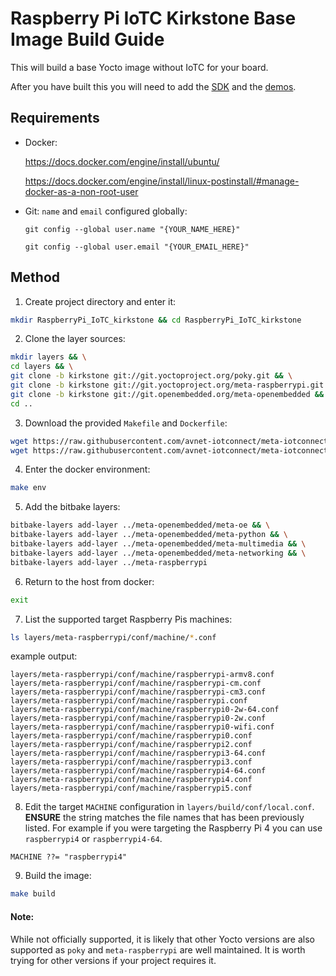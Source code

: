 # Raspberry Pi IoTC Kirkstone Base Image Build Guide

This will build a base Yocto image without IoTC for your board.

After you have built this you will need to add the [SDK](../../IoTC-SDK/README.md) and the [demos](../../Demos/README.md).

## Requirements
- Docker: 

    https://docs.docker.com/engine/install/ubuntu/
    
    https://docs.docker.com/engine/install/linux-postinstall/#manage-docker-as-a-non-root-user
- Git: `name` and `email` configured globally:

    `git config --global user.name "{YOUR_NAME_HERE}"`

    `git config --global user.email "{YOUR_EMAIL_HERE}"`

## Method
1. Create project directory and enter it:
```bash
mkdir RaspberryPi_IoTC_kirkstone && cd RaspberryPi_IoTC_kirkstone
```

2. Clone the layer sources:
```bash
mkdir layers && \
cd layers && \
git clone -b kirkstone git://git.yoctoproject.org/poky.git && \
git clone -b kirkstone git://git.yoctoproject.org/meta-raspberrypi.git && \
git clone -b kirkstone git://git.openembedded.org/meta-openembedded && \
cd ..
```

3. Download the provided `Makefile` and `Dockerfile`:
```bash
wget https://raw.githubusercontent.com/avnet-iotconnect/meta-iotconnect-docs/main/Build/RaspberryPi/kirkstone/Makefile && \
wget https://raw.githubusercontent.com/avnet-iotconnect/meta-iotconnect-docs/main/Build/RaspberryPi/kirkstone/Dockerfile
```

4. Enter the docker environment:
```bash
make env
```

5. Add the bitbake layers:
```bash
bitbake-layers add-layer ../meta-openembedded/meta-oe && \
bitbake-layers add-layer ../meta-openembedded/meta-python && \
bitbake-layers add-layer ../meta-openembedded/meta-multimedia && \
bitbake-layers add-layer ../meta-openembedded/meta-networking && \
bitbake-layers add-layer ../meta-raspberrypi
```

6. Return to the host from docker:
```bash
exit
```

7. List the supported target Raspberry Pis machines:
```bash
ls layers/meta-raspberrypi/conf/machine/*.conf
```
example output:
```
layers/meta-raspberrypi/conf/machine/raspberrypi-armv8.conf
layers/meta-raspberrypi/conf/machine/raspberrypi-cm.conf
layers/meta-raspberrypi/conf/machine/raspberrypi-cm3.conf
layers/meta-raspberrypi/conf/machine/raspberrypi.conf
layers/meta-raspberrypi/conf/machine/raspberrypi0-2w-64.conf
layers/meta-raspberrypi/conf/machine/raspberrypi0-2w.conf
layers/meta-raspberrypi/conf/machine/raspberrypi0-wifi.conf
layers/meta-raspberrypi/conf/machine/raspberrypi0.conf
layers/meta-raspberrypi/conf/machine/raspberrypi2.conf
layers/meta-raspberrypi/conf/machine/raspberrypi3-64.conf
layers/meta-raspberrypi/conf/machine/raspberrypi3.conf
layers/meta-raspberrypi/conf/machine/raspberrypi4-64.conf
layers/meta-raspberrypi/conf/machine/raspberrypi4.conf
layers/meta-raspberrypi/conf/machine/raspberrypi5.conf
```

8. Edit the target `MACHINE` configuration in `layers/build/conf/local.conf`. **ENSURE** the string matches the file names that has been previously listed. For example if you were targeting the Raspberry Pi 4 you can use `raspberrypi4` or `raspberrypi4-64`.
```
MACHINE ??= "raspberrypi4"
```

9. Build the image:
```bash
make build
```

#### Note:
While not officially supported, it is likely that other Yocto versions are also supported as `poky` and `meta-raspberrypi` are well maintained. It is worth trying for other versions if your project requires it.
